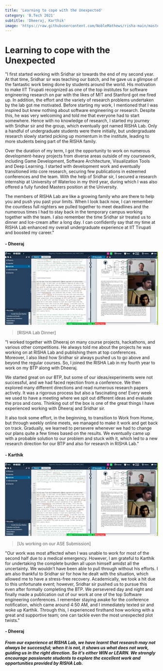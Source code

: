 ```yaml
---
title: 'Learning to cope with the Unexpected'
category: 'B.Tech 2021'
subtitle: 'Dheeraj, Karthik'
image: 'https://raw.githubusercontent.com/NobleMathews/risha-main/master/src/Pages/_images/dheeraj.jpg'
---
```


# Learning to cope with the Unexpected

"I first started working with Sridhar sir towards the end of my second year. At that time, Sridhar sir was teaching our batch, and he gave us a glimpse of the fantastic work being done by students around the world. His motivation to make IIT Tirupati recognized as one of the top institutes for software engineering research on par with the likes of MIT and Stanford got me fired up. In addition, the effort and the variety of research problems undertaken by the lab got me motivated. Before starting my work, I mentioned that I was inspired but knew nothing about software engineering or research. Despite this, he was very welcoming and told me that everyone had to start somewhere. Hence with no knowledge of research, I started my journey with Sridhar sir and the group, which eventually got named RISHA Lab. Only a handful of undergraduate students were there initially, but undergraduate research slowly started picking up momentum in the institute, leading to more students being part of the RISHA family. 

Over the duration of my term, I got the opportunity to work on numerous development-heavy projects from diverse areas outside of my coursework, including Game Development, Software Architecture, Visualization Tools and Deep Learning. I started with development work and eventually transitioned into core research, securing few publications in esteemed conferences and the team. With the help of Sridhar sir, I secured a research internship at University of Waterloo in my third year, during which I was also offered a fully funded Masters position at the University. 

The members of RISHA Lab are like a growing family who are there to help you and push you past your limits. When I look back now, I can remember the countless full nighters we pulled together to meet deadlines and the numerous times I had to stay back in the temporary campus working together with the team. I also remember the time Sridhar sir treated us to dinner and Ice-cream after a long day. I can confidently say that my time at RISHA Lab enhanced my overall undergraduate experience at IIT Tirupati and boosted my career." 

#### - Dheeraj

<div>
  <img src="https://raw.githubusercontent.com/NobleMathews/risha-main/master/src/Pages/_images/dheeraj1.jpg">
</div>

  > [RISHA Lab Dinner]

"I worked together with Dheeraj on many course projects, hackathons, and various other competitions. He always told me about the projects he was working on at RISHA Lab and publishing them at top conferences. Moreover, I also liked how Sridhar sir always pushed us to go above and beyond the regular courses. So, I joined the RISHA Lab in my fourth year to work on my BTP along with Dheeraj.

We started great on our BTP, but some of our ideas/experiments were not successful, and we had faced rejection from a conference. We then explored many different directions and read numerous research papers actively. It was a rigorous process but also a fascinating one! Every week we used to have a meeting where we spit out different ideas and evaluate the pros and cons. Thinking out of the box is one of the great things I have experienced working with Dheeraj and Sridhar sir. 

It also took some effort, in the beginning, to transition to Work from Home, but through weekly online meets, we managed to make it work and get back on track. Gradually, we learned to persevere whenever we had to change our plans quite a few times based on the results. We eventually came up with a probable solution to our problem and stuck with it, which led to a new research direction for our BTP and also for research in RISHA Lab." 

#### - Karthik

<div>
  <img src="https://raw.githubusercontent.com/NobleMathews/risha-main/master/src/Pages/_images/dheeraj1.jpg">
</div>

  > [Us working on our ASE Submission]

"Our work was most affected when I was unable to work for most of the second half due to a medical emergency. However, I am grateful to Karthik for undertaking the complete burden all upon himself amidst all the uncertainty. We wouldn't have been able to pull through without his efforts. I am also thankful to Sridhar sir for how he dealt with the situation, which allowed me to have a stress-free recovery. Academically, we took a hit due to this unfortunate event; however, Sridhar sir pushed us to pursue this even after formally completing the BTP. We persevered day and night and finally made a publication out of our work at one of the top Software engineering conferences. I remember staying awake for the conference notification, which came around 4:50 AM, and I immediately texted sir and woke up Karthik. Through this, I experienced firsthand how working with a great and supportive team; one can tackle even the most unexpected plot twists."

#### - Dheeraj

##### From our experience at RISHA Lab, we have learnt that research may not always be successful; when it is not, it shows us what does not work, guiding us in the right direction. So it's either WIN or LEARN. We strongly encourage passionate students to explore the excellent work and opportunities provided by RISHA Lab.